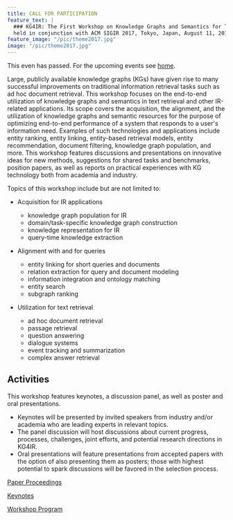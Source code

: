 ```yaml
---
title: CALL FOR PARTICIPATION
feature_text: | 
  ### KG4IR: The First Workshop on Knowledge Graphs and Semantics for Text Retrieval and Analysis 
  held in conjunction with ACM SIGIR 2017, Tokyo, Japan, August 11, 2017
feature_image: "/pic/theme2017.jpg"
image: "/pic/theme2017.jpg"
---
```



This even has passed. For the upcoming events see [home](/).




Large, publicly available knowledge graphs (KGs) have given rise to many successful improvements on traditional information retrieval tasks such as ad hoc document retrieval. This workshop focuses on the end-to-end utilization of knowledge graphs and semantics in text retrieval and other IR-related applications. Its scope covers the acquisition, the alignment, and the utilization of knowledge graphs and semantic resources for the purpose of optimizing end-to-end performance of a system that responds to a user's information need. Examples of such technologies and applications include entity ranking, entity linking, entity-based retrieval models, entity recommendation, document filtering, knowledge graph population, and more. This workshop features discussions and presentations on innovative ideas for new methods, suggestions for shared tasks and benchmarks, position papers, as well as reports on practical experiences with KG technology both from academia and industry.

Topics of this workshop include but are not limited to:

* Acquisition for IR applications
  - knowledge graph population for IR
  - domain/task-specific knowledge graph construction
  - knowledge representation for IR
  - query-time knowledge extraction

* Alignment with and for queries
  - entity linking for short queries and documents
  - relation extraction for query and document modeling
  - information integration and ontology matching
  - entity search
  - subgraph ranking

* Utilization for text retrieval
  - ad hoc document retrieval 
  - passage retrieval 
  - question answering
  - dialogue systems
  - event tracking and summarization
  - complex answer retrieval


Activities
---------------


This workshop features keynotes, a discussion panel, as well as poster and oral presentations.

* Keynotes will be presented by invited speakers from industry and/or academia who are leading experts in relevant topics.
* The panel discussion will host discussions about current progress, processes, challenges, joint efforts, and potential research directions in KG4IR.
* Oral presentations will feature presentations from accepted papers with the option of also presenting them as posters; those with highest potential to spark discussions will be favored in the selection process.

[Paper Proceedings](/proceedings)

[Keynotes](/Keynotes)

[Workshop Program](/program)



